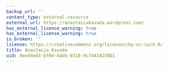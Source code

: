 ```yaml
---
backup_url: ''
content_type: external-resource
external_url: https://anastasiakavada.wordpress.com/
has_external_licence_warning: true
has_external_license_warning: true
is_broken: ''
license: https://creativecommons.org/licenses/by-nc-sa/4.0/
title: Anastasia Kavada
uid: 0ee49ad3-bf04-4abb-9318-9c74414258b1
---
```

